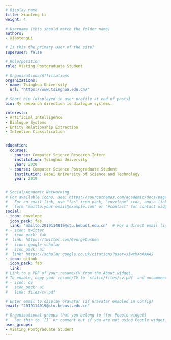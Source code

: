 ```yaml
---
# Display name
title: Xiaoteng Li
weight: 4

# Username (this should match the folder name)
authors:
- XiaotengLi

# Is this the primary user of the site?
superuser: false

# Role/position
role: Visting Postgraduate Student

# Organizations/Affiliations
organizations:
- name: Tsinghua University
  url: "https://www.tsinghua.edu.cn/"

# Short bio (displayed in user profile at end of posts)
bio: My research direction is dialogue systems.

interests:
- Artificial Intelligence
- Dialogue Systems
- Entity Relationship Extraction
- Intention Classification


education:
  courses:
  - course: Computer Science Research Intern
    institution: Tsinghua University
    year: 2020
  - course: Computer Science Postgraduate Student
    institution: Hebei University of Science and Technology
    year: 2019


# Social/Academic Networking
# For available icons, see: https://sourcethemes.com/academic/docs/page-builder/#icons
#   For an email link, use "fas" icon pack, "envelope" icon, and a link in the
#   form "mailto:your-email@example.com" or "#contact" for contact widget.
social:
- icon: envelope
  icon_pack: fas
  link: 'mailto:2019114019@stu.hebust.edu.cn'  # For a direct email link, use "mailto:test@example.org".
# - icon: twitter
#   icon_pack: fab
#  link: https://twitter.com/GeorgeCushen
# - icon: google-scholar
#   icon_pack: ai
#  link: https://scholar.google.co.uk/citations?user=sIwtMXoAAAAJ
- icon: github
  icon_pack: fab
  link:
# Link to a PDF of your resume/CV from the About widget.
# To enable, copy your resume/CV to `static/files/cv.pdf` and uncomment the lines below.
# - icon: cv
#   icon_pack: ai
#   link: files/cv.pdf

# Enter email to display Gravatar (if Gravatar enabled in Config)
email: "2019114019@stu.hebust.edu.cn"

# Organizational groups that you belong to (for People widget)
#   Set this to `[]` or comment out if you are not using People widget.
user_groups:
- Visting Postgraduate Student
---
```


